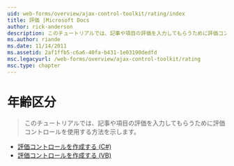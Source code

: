 ```yaml
---
uid: web-forms/overview/ajax-control-toolkit/rating/index
title: 評価 |Microsoft Docs
author: rick-anderson
description: このチュートリアルでは、記事や項目の評価を入力してもらうために評価コントロールを使用する方法を示します。
ms.author: riande
ms.date: 11/14/2011
ms.assetid: 2af1ffb5-c6a6-40fa-b431-1e03190dedfd
msc.legacyurl: /web-forms/overview/ajax-control-toolkit/rating
msc.type: chapter
---
```

<a name="rating"></a>年齢区分
====================
> このチュートリアルでは、記事や項目の評価を入力してもらうために評価コントロールを使用する方法を示します。


- [評価コントロールを作成する (C#)](creating-a-rating-control-cs.md)
- [評価コントロールを作成する (VB)](creating-a-rating-control-vb.md)
